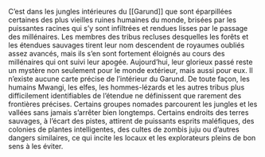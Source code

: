 C’est dans les jungles intérieures du [[Garund]] que sont éparpillées certaines des plus vieilles ruines humaines du monde, brisées par les puissantes racines qui s’y sont infiltrées et rendues lisses par le passage des millénaires. Les membres des tribus recluses desquelles les forêts et les étendues sauvages tirent leur nom descendent de royaumes oubliés assez avancés, mais ils s’en sont fortement éloignés au cours des millénaires qui ont suivi leur apogée. Aujourd’hui, leur glorieux passé reste un mystère non seulement pour le monde extérieur, mais aussi pour eux.
Il n’existe aucune carte précise de l’intérieur du Garund. De toute façon, les humains Mwangi, les elfes, les hommes-lézards et les autres tribus plus difficilement identifiables de l’étendue ne définissent que rarement des frontières précises. Certains groupes nomades parcourent les jungles et les vallées sans jamais s’arrêter bien longtemps. Certains endroits des terres sauvages, à l’écart des pistes, attirent de puissants esprits maléfiques, des colonies de plantes intelligentes, des cultes de zombis juju ou d’autres dangers similaires, ce qui incite les locaux et les explorateurs pleins de bon sens à les éviter.